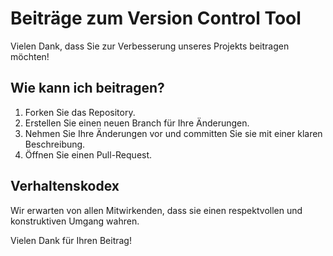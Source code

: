 # Beiträge zum Version Control Tool

Vielen Dank, dass Sie zur Verbesserung unseres Projekts beitragen möchten!

## Wie kann ich beitragen?
1. Forken Sie das Repository.
2. Erstellen Sie einen neuen Branch für Ihre Änderungen.
3. Nehmen Sie Ihre Änderungen vor und committen Sie sie mit einer klaren Beschreibung.
4. Öffnen Sie einen Pull-Request.

## Verhaltenskodex
Wir erwarten von allen Mitwirkenden, dass sie einen respektvollen und konstruktiven Umgang wahren.

Vielen Dank für Ihren Beitrag!